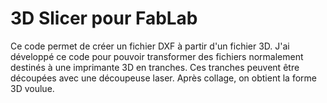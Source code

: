# 3D Slicer pour FabLab
Ce code permet de créer un fichier DXF à partir d'un fichier 3D.
J'ai développé ce code pour pouvoir transformer des fichiers normalement destinés à une imprimante 3D en tranches. Ces tranches peuvent être découpées avec une découpeuse laser. Après collage, on obtient la forme 3D voulue.
